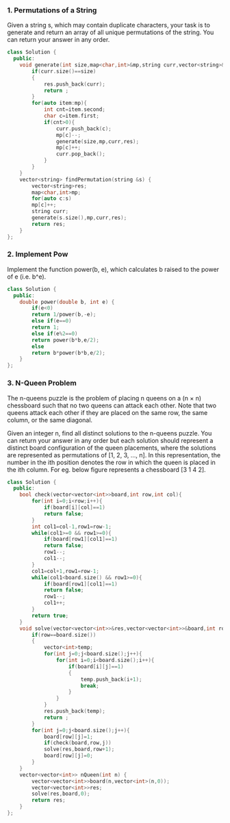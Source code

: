 ### 1. Permutations of a String
Given a string s, which may contain duplicate characters, your task is to generate and return an array of all unique permutations of the string. You can return your answer in any order.

```cpp
class Solution {
  public:
    void generate(int size,map<char,int>&mp,string curr,vector<string>&res){
        if(curr.size()==size)
        {
            res.push_back(curr);
            return ;
        }
        for(auto item:mp){
            int cnt=item.second;
            char c=item.first;
            if(cnt>0){
                curr.push_back(c);
                mp[c]--;
                generate(size,mp,curr,res);
                mp[c]++;
                curr.pop_back();
            }
        }
    }
    vector<string> findPermutation(string &s) {
        vector<string>res;
        map<char,int>mp;
        for(auto c:s)
        mp[c]++;
        string curr;
        generate(s.size(),mp,curr,res);
        return res;
    }
};
```

### 2. Implement Pow
Implement the function power(b, e), which calculates b raised to the power of e (i.e. b^e).

```cpp
class Solution {
  public:
    double power(double b, int e) {
        if(e<0)
        return 1/power(b,-e);
        else if(e==0)
        return 1;
        else if(e%2==0)
        return power(b*b,e/2);
        else
        return b*power(b*b,e/2);
    }
};
```

### 3. N-Queen Problem
The n-queens puzzle is the problem of placing n queens on a (n × n) chessboard such that no two queens can attack each other. Note that two queens attack each other if they are placed on the same row, the same column, or the same diagonal.

Given an integer n, find all distinct solutions to the n-queens puzzle.
You can return your answer in any order but each solution should represent a distinct board configuration of the queen placements, where the solutions are represented as permutations of [1, 2, 3, ..., n]. In this representation, the number in the ith position denotes the row in which the queen is placed in the ith column.
For eg. below figure represents a chessboard [3 1 4 2].

```cpp
class Solution {
  public:
    bool check(vector<vector<int>>board,int row,int col){
        for(int i=0;i<row;i++){
            if(board[i][col]==1)
            return false;
        }
        int col1=col-1,row1=row-1;
        while(col1>=0 && row1>=0){
            if(board[row1][col1]==1)
            return false;
            row1--;
            col1--;
        }
        col1=col+1,row1=row-1;
        while(col1<board.size() && row1>=0){
            if(board[row1][col1]==1)
            return false;
            row1--;
            col1++;
        }
        return true;
    } 
    void solve(vector<vector<int>>&res,vector<vector<int>>&board,int row){
        if(row==board.size())
        {
            vector<int>temp;
            for(int j=0;j<board.size();j++){
                for(int i=0;i<board.size();i++){
                    if(board[i][j]==1)
                    {
                        temp.push_back(i+1);
                        break;
                    }
                }
            }
            res.push_back(temp);
            return ;
        }
        for(int j=0;j<board.size();j++){
            board[row][j]=1;
            if(check(board,row,j))
            solve(res,board,row+1);
            board[row][j]=0;
        }
    }
    vector<vector<int>> nQueen(int n) {
        vector<vector<int>>board(n,vector<int>(n,0));
        vector<vector<int>>res;
        solve(res,board,0);
        return res;
    }
};
```

